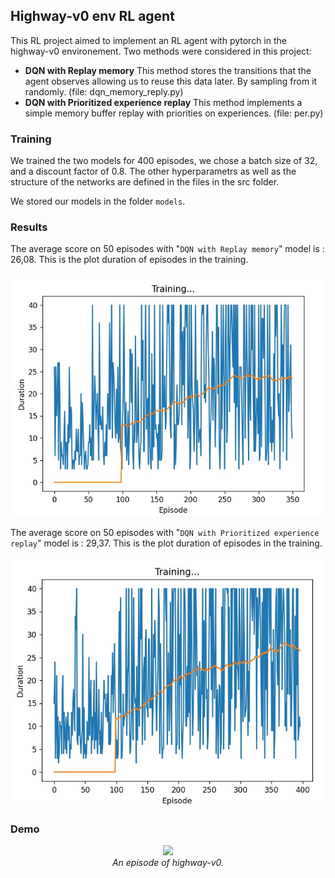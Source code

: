 ## Highway-v0 env RL agent
This RL project aimed to implement an RL agent with pytorch in the highway-v0 environement. Two methods were considered in this project:
 - **DQN with Replay memory**
 This method stores the transitions that the agent observes allowing us to reuse this data later. By sampling from it randomly. (file: dqn_memory_reply.py)
 - **DQN with Prioritized experience replay**
 This method implements a simple memory buffer replay with priorities on experiences. (file: per.py)

### **Training**
 We trained the two models for 400 episodes, we chose a batch size of 32, and a discount factor of 0.8. The other hyperparametrs as well as the structure of the networks are defined in the files in the src folder.

 We stored our models in the folder `models`.

### **Results**
The average score on 50 episodes with "`DQN with Replay memory`" model is : 26,08. This is the plot duration of episodes in the training.

![alt text](./images/duration_400.jpg)


The average score on 50 episodes with "`DQN with Prioritized experience replay`" model is : 29,37. This is the plot duration of episodes in the training.

![alt text](./images/duration_per_400.jpg)

### **Demo**
<p align="center">
    <img src="./demo.mp4"><br/>
    <em>An episode of highway-v0.</em>
</p>


